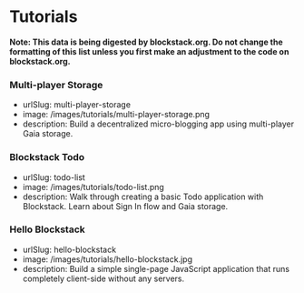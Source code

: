 # Tutorials

**Note: This data is being digested by blockstack.org. Do not change the formatting of this list unless you first make an adjustment to the code on blockstack.org.**

### Multi-player Storage

- urlSlug: multi-player-storage
- image: /images/tutorials/multi-player-storage.png
- description: Build a decentralized micro-blogging app using multi-player Gaia storage.

### Blockstack Todo

- urlSlug: todo-list
- image: /images/tutorials/todo-list.png
- description: Walk through creating a basic Todo application with Blockstack. Learn about Sign In flow and Gaia storage.

### Hello Blockstack

- urlSlug: hello-blockstack
- image: /images/tutorials/hello-blockstack.jpg
- description: Build a simple single-page JavaScript application that runs completely client-side without any servers.
